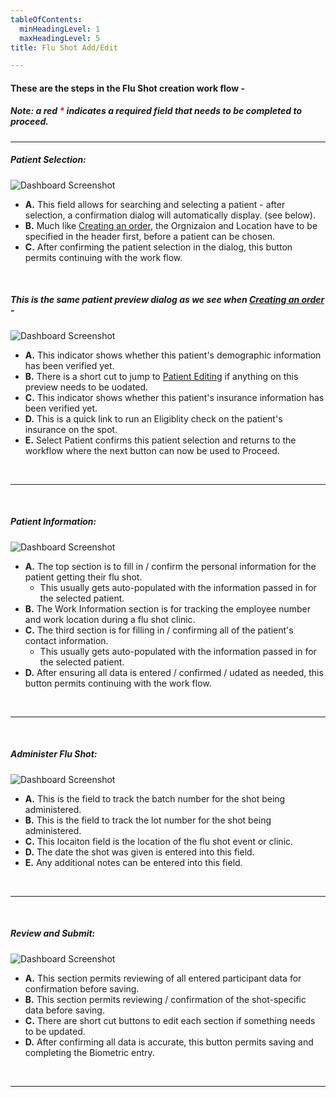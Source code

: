 ```yaml
---
tableOfContents:
  minHeadingLevel: 1
  maxHeadingLevel: 5
title: Flu Shot Add/Edit

---
```


#### These are the steps in the Flu Shot creation work flow - 
##### Note: a red <b style="color: red;">*</b> indicates a required field that needs to be completed to proceed.
<hr />

##### Patient Selection:

![Dashboard Screenshot](/screenPrints/Flu1.png)

- **A.** This field allows for searching and selecting a patient - after selection, a confirmation dialog will automatically display. (see below).
- **B.** Much like [Creating an order](/orders/add_edit/), the Orgnizaion and Location have to be specified in the header first, before a patient can be chosen.
- **C.** After confirming the patient selection in the dialog, this button permits continuing with the work flow.

<br />

##### This is the same patient preview dialog as we see when [Creating an order](/orders/add_edit/) -
![Dashboard Screenshot](/screenPrints/Bio2.png)

- **A.** This indicator shows whether this patient's demographic information has been verified yet.
- **B.** There is a short cut to jump to [Patient Editing](/patients/add_edit/) if anything on this preview needs to be uodated.
- **C.** This indicator shows whether this patient's insurance information has been verified yet.
- **D.** This is a quick link to run an Eligiblity check on the patient's insurance on the spot.
- **E.** Select Patient confirms this patient selection and returns to the workflow where the next button can now be used to Proceed.

<br />
<hr />
<br />

##### Patient Information:

![Dashboard Screenshot](/screenPrints/flushot1.png)

- **A.** The top section is to fill in / confirm the personal information for the patient getting their flu shot.  
    - This usually gets auto-populated with the information passed in for the selected patient.
- **B.** The Work Information section is for tracking the employee number and work location during a flu shot clinic.
- **C.** The third section is for filling in / confirming all of the patient's contact information.
    - This usually gets auto-populated with the information passed in for the selected patient.
- **D.** After ensuring all data is entered / confirmed / udated as needed, this button permits continuing with the work flow.

<br />
<hr />
<br /> 

##### Administer Flu Shot:

![Dashboard Screenshot](/screenPrints/flushot2.png)

- **A.** This is the field to track the batch number for the shot being administered.
- **B.** This is the field to track the lot number for the shot being administered.
- **C.** This locaiton field is the location of the flu shot event or clinic.
- **D.** The date the shot was given is entered into this field.
- **E.** Any additional notes can be entered into this field.

<br />
<hr />
<br />

##### Review and Submit:

![Dashboard Screenshot](/screenPrints/flushot3.png)

- **A.** This section permits reviewing of all entered participant data for confirmation before saving.
- **B.** This section permits reviewing / confirmation of the shot-specific data before saving.
- **C.** There are short cut buttons to edit each section if something needs to be updated.
- **D.** After confirming all data is accurate, this button permits saving and completing the Biometric entry.

<br />
<hr />
<br />
